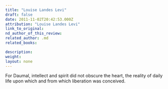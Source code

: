 ```yaml
---
title: "Louise Landes Levi"
draft: false
date: 2011-11-02T20:42:53.000Z
attribution: "Louise Landes Levi"
link_to_original:
nd_author_of_this_review:
related_author: .md
related_books:

description:
weight:
layout: none
---
```

For Daumal, intellect and spirit did not obscure the heart, the reality of daily life upon which and from which liberation was conceived.

